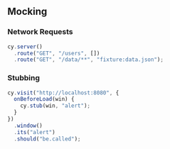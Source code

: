 ## Mocking

### Network Requests

```javascript
cy.server()
  .route("GET", "/users", [])
  .route("GET", "/data/**", "fixture:data.json");
```

### Stubbing

```javascript
cy.visit("http://localhost:8080", {
  onBeforeLoad(win) {
    cy.stub(win, "alert");
  }
})
  .window()
  .its("alert")
  .should("be.called");
```
